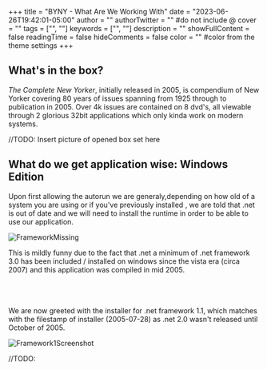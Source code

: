 +++
title = "BYNY - What Are We Working With"
date = "2023-06-26T19:42:01-05:00"
author = ""
authorTwitter = "" #do not include @
cover = ""
tags = ["", ""]
keywords = ["", ""]
description = ""
showFullContent = false
readingTime = false
hideComments = false
color = "" #color from the theme settings
+++

## What's in the box?

*The Complete New Yorker*, initially released in 2005, is compendium of New Yorker covering 80 years of issues spanning from 1925 through to publication in 2005. Over 4k issues are contained on 8 dvd's, all viewable through 2 glorious 32bit applications which only kinda work on modern systems. 

//TODO: Insert picture of opened box set here

## What do we get application wise: Windows Edition

Upon first allowing the autorun we are generaly,depending on how old of a system you are using or if you've previously installed , we are told that .net is out of date and we will need to install the runtime in order to be able to use our application. 

![FrameworkMissing](/posts/images/FrameworkMissing.png)

This is mildly funny due to the fact that .net a minimum of .net framework 3.0 has been included / installed on windows since the vista era (circa 2007) and this application was compiled in mid 2005. 

<br/><br/><br/>
We are now greeted with the installer for .net framework 1.1, which matches with the filestamp of installer (2005-07-28) as .net 2.0 wasn't released until October of 2005.

![Framework1Screenshot](/posts/images/Framework1Screenshot.png)



//TODO: 